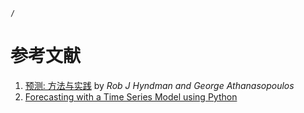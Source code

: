 ```ActivityHistory
/
```
# 参考文献
1.  [预测: 方法与实践](https://otexts.com/fppcn/) by _Rob J Hyndman and George Athanasopoulos_
2. [Forecasting with a Time Series Model using Python](https://www.bounteous.com/insights/2020/09/15/forecasting-time-series-model-using-python-part-one/)
